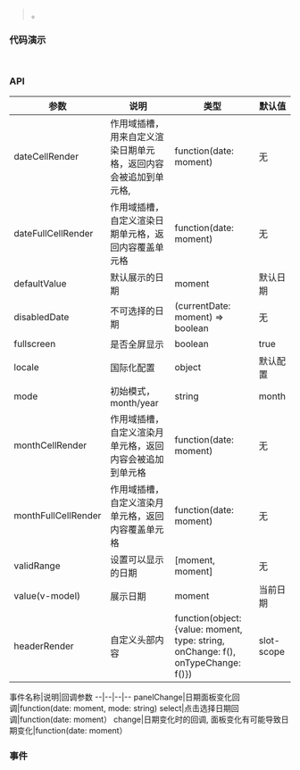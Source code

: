 #   

>  。


###  代码演示

```
 
```

### API
参数|说明|类型|默认值
--|--|--|--
dateCellRender|作用域插槽，用来自定义渲染日期单元格，返回内容会被追加到单元格,|function(date: moment)|无
dateFullCellRender|作用域插槽，自定义渲染日期单元格，返回内容覆盖单元格|function(date: moment)|无
defaultValue|默认展示的日期|moment|默认日期
disabledDate|不可选择的日期|(currentDate: moment) => boolean|无
fullscreen|是否全屏显示|boolean|true
locale|国际化配置|object|默认配置
mode|初始模式，month/year|string|month
monthCellRender|作用域插槽，自定义渲染月单元格，返回内容会被追加到单元格|function(date: moment)|无
monthFullCellRender|作用域插槽，自定义渲染月单元格，返回内容覆盖单元格|function(date: moment)|无
validRange|设置可以显示的日期|[moment, moment]|无
value(v-model)|展示日期|moment|当前日期
headerRender|自定义头部内容|function(object:{value: moment, type: string, onChange: f(), onTypeChange: f()}) | slot-scope|-
 

事件名称|说明|回调参数
--|--|--|--
panelChange|日期面板变化回调|function(date: moment, mode: string)
select|点击选择日期回调|function(date: moment）
change|日期变化时的回调, 面板变化有可能导致日期变化|function(date: moment）

 
 
 

### 事件

 

